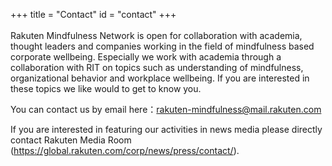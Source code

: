 +++
title = "Contact"
id = "contact"
+++
<br />
<br />
Rakuten Mindfulness Network is open for collaboration with academia, thought leaders and companies working in the field of mindfulness based corporate wellbeing. Especially we work with academia through a collaboration with RIT on topics such as understanding of mindfulness, organizational behavior and workplace wellbeing. If you are interested in these topics we like would to get to know you.

You can contact us by email here：<a href="mailto:rakuten-mindfulness@mail.rakuten.com">rakuten-mindfulness@mail.rakuten.com</a>

If you are interested in featuring our activities in news media please directly contact Rakuten Media Room (https://global.rakuten.com/corp/news/press/contact/).
